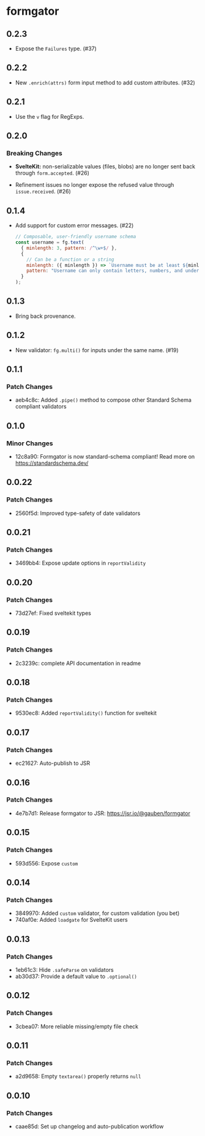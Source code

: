 # formgator

## 0.2.3

* Expose the `Failures` type. (#37)

## 0.2.2

* New `.enrich(attrs)` form input method to add custom attributes. (#32)

## 0.2.1

* Use the `v` flag for RegExps.

## 0.2.0

### Breaking Changes

* **SvelteKit:** non-serializable values (files, blobs) are no longer sent back through `form.accepted`. (#26)

* Refinement issues no longer expose the refused value through `issue.received`. (#26)

## 0.1.4

* Add support for custom error messages. (#22)

  ```js
  // Composable, user-friendly username schema
  const username = fg.text(
    { minlength: 3, pattern: /^\w+$/ },
    {
      // Can be a function or a string
      minlength: ({ minlength }) => `Username must be at least ${minlength} characters long`,
      pattern: "Username can only contain letters, numbers, and underscores",
    }
  );
  ```

## 0.1.3

* Bring back provenance.

## 0.1.2

* New validator: `fg.multi()` for inputs under the same name. (#19)

## 0.1.1

### Patch Changes

* aeb4c8c: Added `.pipe()` method to compose other Standard Schema compliant validators

## 0.1.0

### Minor Changes

* 12c8a90: Formgator is now standard-schema compliant! Read more on https://standardschema.dev/

## 0.0.22

### Patch Changes

* 2560f5d: Improved type-safety of date validators

## 0.0.21

### Patch Changes

* 3469bb4: Expose update options in `reportValidity`

## 0.0.20

### Patch Changes

* 73d27ef: Fixed sveltekit types

## 0.0.19

### Patch Changes

* 2c3239c: complete API documentation in readme

## 0.0.18

### Patch Changes

* 9530ec8: Added `reportValidity()` function for sveltekit

## 0.0.17

### Patch Changes

* ec21627: Auto-publish to JSR

## 0.0.16

### Patch Changes

* 4e7b7d1: Release formgator to JSR: https://jsr.io/@gauben/formgator

## 0.0.15

### Patch Changes

* 593d556: Expose `custom`

## 0.0.14

### Patch Changes

* 3849970: Added `custom` validator, for custom validation (you bet)
* 740af0e: Added `loadgate` for SvelteKit users

## 0.0.13

### Patch Changes

* 1eb61c3: Hide `.safeParse` on validators
* ab30d37: Provide a default value to `.optional()`

## 0.0.12

### Patch Changes

* 3cbea07: More reliable missing/empty file check

## 0.0.11

### Patch Changes

* a2d9658: Empty `textarea()` properly returns `null`

## 0.0.10

### Patch Changes

* caae85d: Set up changelog and auto-publication workflow
